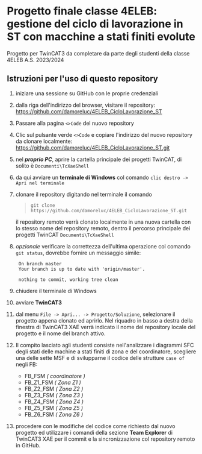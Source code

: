 # Progetto finale classe 4ELEB: gestione del ciclo di lavorazione in ST con macchine a stati finiti evolute
Progetto per TwinCAT3 da completare da parte degli studenti della classe 4ELEB A.S. 2023/2024

## Istruzioni per l'uso di questo repository
1. iniziare una sessione su GitHub con le proprie credenziali
2. dalla riga dell'indirizzo del browser, visitare il repository: https://github.com/damoreluc/4ELEB_CicloLavorazione_ST
3. Passare alla pagina `<>Code` del nuovo repository
4. Clic sul pulsante verde `<>Code` e copiare l'indirizzo del nuovo repository da clonare localmente: https://github.com/damoreluc/4ELEB_CicloLavorazione_ST.git
5. nel ***proprio PC***, aprire la cartella principale dei progetti TwinCAT, di solito è `Documenti\TcXaeShell`
6. da qui avviare un __terminale di Windows__ col comando `clic destro -> Apri nel terminale`
7. clonare il repository digitando nel terminale il comando 
   > `git clone https://github.com/damoreluc/4ELEB_CicloLavorazione_ST.git`
   
   il repository remoto verrà clonato localmente in una nuova cartella con lo stesso nome del repository remoto, dentro il percorso principale dei progetti TwinCAT `Documenti\TcXaeShell`

9. *opzionale* verificare la correttezza dell'ultima operazione col comando `git status`, dovrebbe fornire un messaggio simile:

        On branch master
        Your branch is up to date with 'origin/master'.

        nothing to commit, working tree clean

8. chiudere il terminale di Windows
9. avviare **TwinCAT3**
10. dal menu `File -> Apri... -> Progetto/Soluzione`, selezionare il progetto appena clonato ed aprirlo. 
Nel riquadro in basso a destra della finestra di TwinCAT3 XAE verrà indicato il nome del repository locale del progetto e il nome del branch attivo.
11. Il compito lasciato agli studenti consiste nell'analizzare i diagrammi SFC degli stati delle machine a stati finiti di zona e del coordinatore, scegliere una delle sette MSF e di svilupparne il codice delle strutture `case of` negli FB:
    - FB_FSM _( coordinatore )_
    - FB_Z1_FSM _( Zona Z1 )_
    - FB_Z2_FSM _( Zona Z2 )_
    - FB_Z3_FSM _( Zona Z3 )_
    - FB_Z4_FSM _( Zona Z4 )_
    - FB_Z5_FSM _( Zona Z5 )_
    - FB_Z6_FSM _( Zona Z6 )_
13. procedere con le modifiche del codice come richiesto dal nuovo progetto ed utilizzare i comandi della sezione **Team Explorer** di TwinCAT3 XAE per il commit e la sincronizzazione col repository remoto in GitHub.
